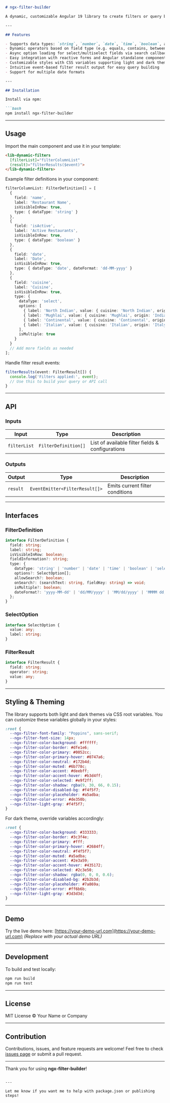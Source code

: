 
````markdown
# ngx-filter-builder

A dynamic, customizable Angular 19 library to create filters or query builders inspired by Jira filters. Supports multiple data types, operators, async options loading, and light/dark themes with CSS variables for easy customization.

---

## Features

- Supports data types: `string`, `number`, `date`, `time`, `boolean`, and `select` (single/multi)
- Dynamic operators based on field type (e.g. equals, contains, between, in, etc.)
- Async option loading for select/multiselect fields via search callbacks
- Easy integration with reactive forms and Angular standalone components
- Customizable styles with CSS variables supporting light and dark themes
- Intuitive event-based filter result output for easy query building
- Support for multiple date formats

---

## Installation

Install via npm:

```bash
npm install ngx-filter-builder
````

---

## Usage

Import the main component and use it in your template:

```html
<lib-dynamic-filters 
  [filterList]="filterColumnList" 
  (result)="filterResults($event)">
</lib-dynamic-filters>
```

Example filter definitions in your component:

```ts
filterColumnList: FilterDefinition[] = [
  {
    field: 'name',
    label: 'Restaurant Name',
    isVisibleInRow: true,
    type: { dataType: 'string' }
  },
  {
    field: 'isActive',
    label: 'Active Restaurants',
    isVisibleInRow: true,
    type: { dataType: 'boolean' }
  },
  {
    field: 'date',
    label: 'Date',
    isVisibleInRow: true,
    type: { dataType: 'date', dateFormat: 'dd-MM-yyyy' }
  },
  {
    field: 'cuisine',
    label: 'Cuisine',
    isVisibleInRow: true,
    type: {
      dataType: 'select',
      options: [
        { label: 'North Indian', value: { cuisine: 'North Indian', origin: 'India', spiceLevel: 'High' } },
        { label: 'Mughlai', value: { cuisine: 'Mughlai', origin: 'India (Mughal Empire)', spiceLevel: 'Medium' } },
        { label: 'Continental', value: { cuisine: 'Continental', origin: 'Europe', spiceLevel: 'Low' } },
        { label: 'Italian', value: { cuisine: 'Italian', origin: 'Italy', spiceLevel: 'Low to Medium' } }
      ],
      isMultiple: true
    }
  }
  // Add more fields as needed
];
```

Handle filter result events:

```ts
filterResults(event: FilterResult[]) {
  console.log('Filters applied:', event);
  // Use this to build your query or API call
}
```

---

## API

### Inputs

| Input        | Type                 | Description                                      |
| ------------ | -------------------- | ------------------------------------------------ |
| `filterList` | `FilterDefinition[]` | List of available filter fields & configurations |

### Outputs

| Output   | Type                           | Description                     |
| -------- | ------------------------------ | ------------------------------- |
| `result` | `EventEmitter<FilterResult[]>` | Emits current filter conditions |

---

## Interfaces

### FilterDefinition

```ts
interface FilterDefinition {
  field: string;
  label: string;
  isVisibleInRow: boolean;
  fieldInformation?: string;
  type: {
    dataType: 'string' | 'number' | 'date' | 'time' | 'boolean' | 'select';
    options?: SelectOption[];
    allowSearch?: boolean;
    onSearch?: (searchText: string, fieldKey: string) => void;
    isMultiple?: boolean;
    dateFormat?: 'yyyy-MM-dd' | 'dd/MM/yyyy' | 'MM/dd/yyyy' | 'MMMM dd, yyyy' | 'dd MMM, yyyy' | 'yyyy/MM/dd' | 'dd-MM-yyyy';
  };
}
```

### SelectOption

```ts
interface SelectOption {
  value: any;
  label: string;
}
```

### FilterResult

```ts
interface FilterResult {
  field: string;
  operator: string;
  value: any;
}
```

---

## Styling & Theming

The library supports both light and dark themes via CSS root variables. You can customize these variables globally in your styles:

```css
:root {
  --ngx-filter-font-family: "Poppins", sans-serif;
  --ngx-filter-font-size: 14px;
  --ngx-filter-color-background: #ffffff;
  --ngx-filter-color-border: #dfe1e6;
  --ngx-filter-color-primary: #0052cc;
  --ngx-filter-color-primary-hover: #0747a6;
  --ngx-filter-color-neutral: #172b4d;
  --ngx-filter-color-muted: #6b778c;
  --ngx-filter-color-accent: #deebff;
  --ngx-filter-color-accent-hover: #b3d4ff;
  --ngx-filter-color-selected: #e9f2ff;
  --ngx-filter-color-shadow: rgba(9, 30, 66, 0.15);
  --ngx-filter-color-disabled-bg: #f4f5f7;
  --ngx-filter-color-placeholder: #a5adba;
  --ngx-filter-color-error: #de350b;
  --ngx-filter-light-gray: #f4f5f7;
}
```

For dark theme, override variables accordingly:

```css
:root {
  --ngx-filter-color-background: #333333;
  --ngx-filter-color-border: #3c3f4e;
  --ngx-filter-color-primary: #fff;
  --ngx-filter-color-primary-hover: #2684ff;
  --ngx-filter-color-neutral: #f4f5f7;
  --ngx-filter-color-muted: #a5adba;
  --ngx-filter-color-accent: #2e3a59;
  --ngx-filter-color-accent-hover: #435172;
  --ngx-filter-color-selected: #2c3e50;
  --ngx-filter-color-shadow: rgba(0, 0, 0, 0.6);
  --ngx-filter-color-disabled-bg: #2b2b3d;
  --ngx-filter-color-placeholder: #7a869a;
  --ngx-filter-color-error: #ff6b6b;
  --ngx-filter-light-gray: #3d3d3d;
}
```

---

## Demo

Try the live demo here: [https://your-demo-url.com](https://your-demo-url.com)
*(Replace with your actual demo URL)*

---

## Development

To build and test locally:

```bash
npm run build
npm run test
```

---

## License

MIT License © Your Name or Company

---

## Contribution

Contributions, issues, and feature requests are welcome!
Feel free to check [issues page](https://github.com/your-repo/ngx-filter-builder/issues) or submit a pull request.

---

Thank you for using **ngx-filter-builder**!

```

---

Let me know if you want me to help with package.json or publishing steps!
```
